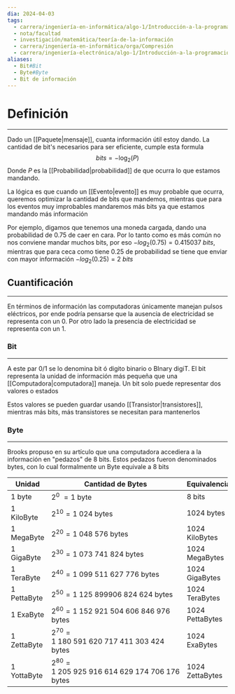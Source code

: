 ```yaml
---
dia: 2024-04-03
tags:
  - carrera/ingeniería-en-informática/algo-1/Introducción-a-la-programación
  - nota/facultad
  - investigación/matemática/teoría-de-la-información
  - carrera/ingeniería-en-informática/orga/Compresión
  - carrera/ingeniería-electrónica/algo-1/Introducción-a-la-programación
aliases:
  - Bit#Bit
  - Byte#Byte
  - Bit de información
---
```

# Definición
---
Dado un [[Paquete|mensaje]], cuanta información útil estoy dando. La cantidad de bit's necesarios para ser eficiente, cumple esta formula
$$ bits = - \log_2(P) $$
Donde $P$ es la [[Probabilidad|probabilidad]] de que ocurra lo que estamos mandando.

La lógica es que cuando un [[Evento|evento]] es muy probable que ocurra, queremos optimizar la cantidad de bits que mandemos, mientras que para los eventos muy improbables mandaremos más bits ya que estamos mandando más información

Por ejemplo, digamos que tenemos una moneda cargada, dando una probabilidad de $0.75$ de caer en cara. Por lo tanto como es más común no nos conviene mandar muchos bits, por eso $-log_2(0.75) = 0.415037~bits$, mientras que para ceca como tiene $0.25$ de probabilidad se tiene que enviar con mayor información $-log_2(0.25)=2~bits$

## Cuantificación
---
En términos de información las computadoras únicamente manejan pulsos eléctricos, por ende podría pensarse que la ausencia de electricidad se representa con un $0$. Por otro lado la presencia de electricidad se representa con un $1$.

### Bit
---
A este par $0$/$1$ se lo denomina bit ó digito binario o BInary digiT. El bit representa la unidad de información más pequeña que una [[Computadora|computadora]] maneja. Un bit solo puede representar dos valores o estados

Estos valores se pueden guardar usando [[Transistor|transistores]], mientras más bits, más transistores se necesitan para mantenerlos

### Byte
---
Brooks propuso en su artículo que una computadora accediera a la información en "pedazos" de $8$ bits. Estos pedazos fueron denominados bytes, con lo cual formalmente un Byte equivale a 8 bits

| Unidad        | Cantidad de Bytes                                  | Equivalencia      |
| ------------- | -------------------------------------------------- | ----------------- |
| $1$ byte      | $2^{0}~ = 1$ byte                                  | $8$ bits          |
| $1$ KiloByte  | $2^{10} = 1~024$ bytes                             | $1024$ bytes      |
| $1$ MegaByte  | $2^{20} = 1~048~576$ bytes                         | $1024$ KiloBytes  |
| $1$ GigaByte  | $2^{30} = 1~073~741~824$ bytes                     | $1024$ MegaBytes  |
| $1$ TeraByte  | $2^{40} = 1~099~511~627~776$ bytes                 | $1024$ GigaBytes  |
| $1$ PettaByte | $2^{50} = 1~125~899906~824~624$ bytes              | $1024$ TeraBytes  |
| $1$ ExaByte   | $2^{60} = 1~152~921~504~606~846~976$ bytes         | $1024$ PettaBytes |
| $1$ ZettaByte | $2^{70} = 1~180~591~620~717~411~303~424$ bytes     | $1024$ ExaBytes   |
| $1$ YottaByte | $2^{80} = 1~205~925~916~614~629~174~706~176$ bytes | $1024$ ZettaBytes |
